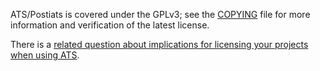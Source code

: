 ATS/Postiats is covered under the GPLv3; see the
[COPYING](../tree/master/COPYING) file for more information and verification
of the latest license.

There is a [related question about implications for licensing your projects
when using
ATS](https://github.com/githwxi/ATS-Postiats/wiki/Frequently-asked-questions#ats-library-code-is-gplv3-so-does-this-mean-my-compiled-code-also-must-be-gplv3).
